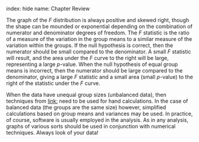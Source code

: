 index: hide
name: Chapter Review

The graph of the  *F* distribution is always positive and skewed right, though the shape can be mounded or exponential depending on the combination of numerator and denominator degrees of freedom. The  *F* statistic is the ratio of a measure of the variation in the group means to a similar measure of the variation within the groups. If the null hypothesis is correct, then the numerator should be small compared to the denominator. A small  *F* statistic will result, and the area under the  *F* curve to the right will be large, representing a large  *p*-value. When the null hypothesis of equal group means is incorrect, then the numerator should be large compared to the denominator, giving a large  *F* statistic and a small area (small  *p*-value) to the right of the statistic under the  *F* curve.

When the data have unequal group sizes (unbalanced data), then techniques from <link:> need to be used for hand calculations. In the case of balanced data (the groups are the same size) however, simplified calculations based on group means and variances may be used. In practice, of course, software is usually employed in the analysis. As in any analysis, graphs of various sorts should be used in conjunction with numerical techniques. Always look of your data!
